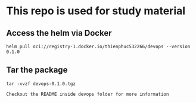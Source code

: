 # This repo is used for study material

## Access the helm via Docker

`helm pull oci://registry-1.docker.io/thienphuc532266/devops --version 0.1.0`

## Tar the package
`tar -xvzf devops-0.1.0.tgz`

`Checkout the README inside devops folder for more information`
